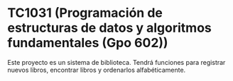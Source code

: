 # TC1031 (Programación de estructuras de datos y algoritmos fundamentales (Gpo 602))
Este proyecto es un sistema de biblioteca. Tendrá funciones para registrar nuevos libros, encontrar libros y ordenarlos alfabéticamente.

